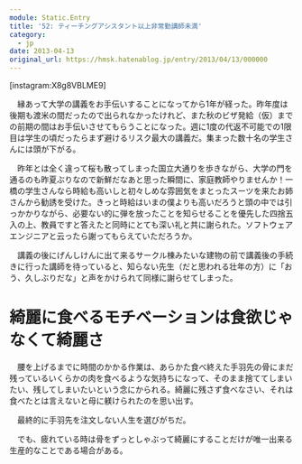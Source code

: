```yaml
---
module: Static.Entry
title: '52: ティーチングアシスタント以上非常勤講師未満'
category:
  - jp
date: 2013-04-13
original_url: https://hmsk.hatenablog.jp/entry/2013/04/13/000000
---
```


[instagram:X8g8VBLME9]

　縁あって大学の講義をお手伝いすることになってから1年が経った。昨年度は後期も渡米の間だったので出られなかったけれど、また秋のビザ発給（仮）までの前期の間はお手伝いさせてもらうことになった。週に1度の代返不可能での1限目は学生の頃だったらまず避けるリスク最大の講義だ。集まった数十名の学生さんには頭が下がる。

　昨年とは全く違って桜も散ってしまった国立大通りを歩きながら、大学の門を通るのも昨夏ぶりなので新鮮だなあと思った瞬間に、家庭教師やりませんか！一橋の学生さんなら時給も高いしと初々しめな雰囲気をまとったスーツを来たお姉さんから勧誘を受けた。きっと時給はいまの僕よりも高いだろうと頭の中では引っかかりながら、必要ない的に弾を放ったことを知らせることを優先した四捨五入の上、教員ですと答えたと同時にとても深い礼と共に謝られた。ソフトウェアエンジニアと云ったら謝ってもらえていただろうか。

　講義の後にげんしけんに出て来るサークル棟みたいな建物の前で講義後の手続きに行った講師を待っていると、知らない先生（だと思われる壮年の方）に「おう、久しぶりだな」と声をかけられて同様に謝らせてしまった。


# 綺麗に食べるモチベーションは食欲じゃなくて綺麗さ

　腰を上げるまでに時間のかかる作業は、あらかた食べ終えた手羽先の骨にまだ残っているいくらかの肉を食べるような気持ちになって、そのまま捨ててしまいたい、残してしまいたいという念にかられる。綺麗に残さず食べなさい、それは食べたとは言えないと母に躾けられたのを思い出す。

　最終的に手羽先を注文しない人生を選びがちだ。

　でも、疲れている時は骨をずっとしゃぶって綺麗にすることだけが唯一出来る生産的なことである場合がある。
